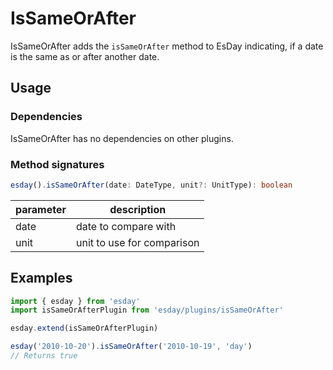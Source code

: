 # IsSameOrAfter

IsSameOrAfter adds the `isSameOrAfter` method to EsDay indicating, if a date is the same as or after another date.

## Usage

### Dependencies
IsSameOrAfter has no dependencies on other plugins.

### Method signatures
```typescript
esday().isSameOrAfter(date: DateType, unit?: UnitType): boolean
```

| parameter   | description                |
| ----------- | -------------------------- |
| date        | date to compare with       |
| unit        | unit to use for comparison |

## Examples
```typescript
import { esday } from 'esday'
import isSameOrAfterPlugin from 'esday/plugins/isSameOrAfter'

esday.extend(isSameOrAfterPlugin)

esday('2010-10-20').isSameOrAfter('2010-10-19', 'day')
// Returns true
```
